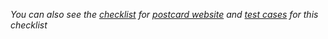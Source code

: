 *You can also see the [checklist][2] for [postcard website][1] and [test cases][3] for this checklist*

[1]: https://kot.qa.studio/kot/edu/postcard/c28db484-454f-4450-bb46-60eddca1ebba/
[2]: https://miro.com/app/board/uXjVMhjb6NQ=/?moveToWidget=3458764568902140034&cot=14 (miro)
[3]: https://app.qase.io/project/APQSP (qase)
